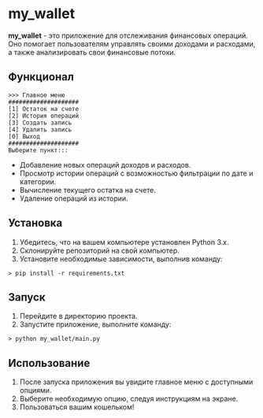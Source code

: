 # my_wallet

**my_wallet** - это приложение для отслеживания финансовых операций. Оно помогает пользователям управлять своими доходами и расходами, а также анализировать свои финансовые потоки.

## Функционал
```
>>> Главное меню
####################
[1] Остаток на счете
[2] История операций
[3] Создать запись
[4] Удалить запись
[0] Выход
####################
Выберите пункт:::
```  

- Добавление новых операций доходов и расходов.
- Просмотр истории операций с возможностью фильтрации по дате и категории.
- Вычисление текущего остатка на счете.
- Удаление операций из истории.

## Установка

1. Убедитесь, что на вашем компьютере установлен Python 3.x.
2. Склонируйте репозиторий на свой компьютер.
3. Установите необходимые зависимости, выполнив команду: 
```shell
> pip install -r requirements.txt
```

## Запуск

1. Перейдите в директорию проекта.
2. Запустите приложение, выполните команду:
```shell
> python my_wallet/main.py
```

## Использование

1. После запуска приложения вы увидите главное меню с доступными опциями.
2. Выберите необходимую опцию, следуя инструкциям на экране.
3. Пользоваться вашим кошельком!